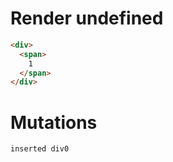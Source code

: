 # Render undefined
```html
<div>
  <span>
    1
  </span>
</div>
```

# Mutations
```
inserted div0
```